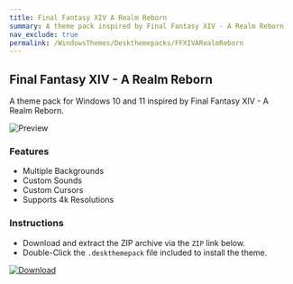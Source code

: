 ```yaml
---
title: Final Fantasy XIV A Realm Reborn
summary: A theme pack inspired by Final Fantasy XIV - A Realm Reborn
nav_exclude: true
permalink: /WindowsThemes/Deskthemepacks/FFXIVARealmReborn
---
```


## Final Fantasy XIV - A Realm Reborn

A theme pack for Windows 10 and 11 inspired by Final Fantasy XIV - A Realm Reborn.

![Preview](https://gitlab.com/the-back-room/deskthemepacks/sfw/ffxiv-arr/-/raw/main/Extras/Preview.bmp)

### Features

- Multiple Backgrounds
- Custom Sounds
- Custom Cursors
- Supports 4k Resolutions

### Instructions

- Download and extract the ZIP archive via the `ZIP` link below.
- Double-Click the `.deskthemepack` file included to install the theme.

[![Download](https://img.shields.io/badge/Download-black?style=plastic&logoColor=white&logoSize=auto&labelColor=green&color=black&cacheSeconds=3600)](https://gitlab.com/the-back-room/deskthemepacks/sfw/ffxiv-arr/-/archive/main/ffxiv-arr-main.zip)